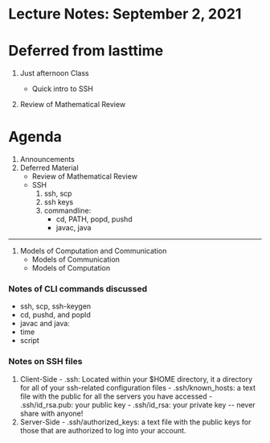 # Lecture Notes: September 2, 2021


# Deferred from lasttime

  1. Just afternoon Class
     - Quick intro to SSH

  1. Review of Mathematical Review


# Agenda
  1. Announcements
  1. Deferred Material
     * Review of Mathematical Review
     * SSH
       1. ssh, scp
       1. ssh keys
       1. commandline:
          - cd, PATH, popd, pushd
          - javac, java
  ---
  1. Models of Computation and Communication
     - Models of Communication
     - Models of Computation


### Notes of CLI commands discussed
  - ssh, scp, ssh-keygen
  - cd, pushd, and popld
  - javac and java:
  - time
  - script

### Notes on SSH files
  1. Client-Side
    - .ssh: Located within your $HOME directory, it a directory for all of your ssh-related configuration files
    - .ssh/known_hosts: a text file with the public for all the servers you have accessed
    - .ssh/id_rsa.pub: your public key
    - .ssh/id_rsa: your private key -- never share with anyone!
  1. Server-Side
    - .ssh/authorized_keys: a text file with the public keys for those that are authorized to log into your account.




